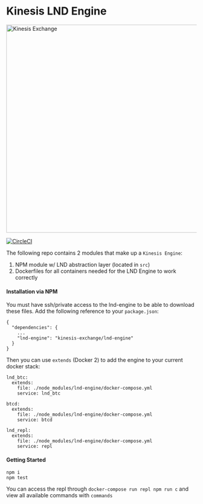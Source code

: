 # Kinesis LND Engine

<img src="https://kines.is/logo.png" alt="Kinesis Exchange" width="550">

[![CircleCI](https://circleci.com/gh/kinesis-exchange/lnd-engine.svg?style=svg&circle-token=47c81b3a717f062885f159dfded078e134413db1)](https://circleci.com/gh/kinesis-exchange/lnd-engine)

The following repo contains 2 modules that make up a `Kinesis Engine`:

1. NPM module w/ LND abstraction layer (located in `src`)
2. Dockerfiles for all containers needed for the LND Engine to work correctly

#### Installation via NPM

You must have ssh/private access to the lnd-engine to be able to download these files. Add the following reference to your `package.json`:

```
{
  "dependencies": {
    ...
    "lnd-engine": "kinesis-exchange/lnd-engine"
  }
}
```

Then you can use `extends` (Docker 2) to add the engine to your current docker stack:

```
lnd_btc:
  extends:
    file: ./node_modules/lnd-engine/docker-compose.yml
    service: lnd_btc

btcd:
  extends:
    file: ./node_modules/lnd-engine/docker-compose.yml
    service: btcd

lnd_repl:
  extends:
    file: ./node_modules/lnd-engine/docker-compose.yml
    service: repl
```

#### Getting Started

```
npm i
npm test
```

You can access the repl through `docker-compose run repl npm run c` and view all available commands with `commands`
